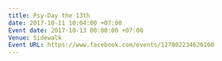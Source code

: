 ```yaml
---
title: Psy-Day the 13th
date: 2017-10-11 10:04:00 +07:00
Event date: 2017-10-13 00:00:00 +07:00
Venue: Sidewalk
Event URL: https://www.facebook.com/events/127002234620160
---
```


